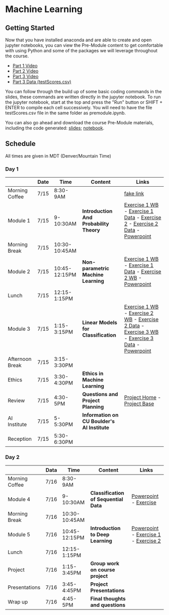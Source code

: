 # Machine Learning

## Getting Started

Now that you have installed anaconda and are able to create and open jupyter notebooks, you can view the Pre-Module content to get comfortable with using Python and some of the packages we will leverage throughout the course.

* [Part 1 Video](https://drive.google.com/file/d/1QrwWv3gbD4sDRFAfZeNco6DMfZejXR-i/view?usp=sharing)
* [Part 2 Video](https://drive.google.com/file/d/1mr7W2qtyi29PIq8wKgq7mY1tZXvNJCA-/view?usp=sharing)
* [Part 3 Video](https://drive.google.com/file/d/1YNcHMFdM5e9hHwRHhGSot042qQdb954k/view?usp=sharing)
* [Part 3 Data (testScores.csv)](testScores.csv)

You can follow through the build up of some basic coding commands in the slides, these commands are written directly in the jupyter notebook. To run the jupyter notebook, start at the top and press the "Run" button or SHIFT + ENTER to compile each cell successively. You will need to have the file testScores.csv file in the same folder as premodule.ipynb.

You can also go ahead and download the course Pre-Module materials, including the code generated: [slides](0-Python1Hour.pptx); [notebook](PythonHour.ipynb).

## Schedule
All times are given in MDT (Denver/Mountain Time)

### Day 1
|               | Date  | Time| Content| Links |
| ------------- |------|-------| -----|-------|
| Morning Coffee| 7/15 | 8:30-9AM | | [fake link](#)|
| Module 1      | 7/15 | 9-10:30AM | **Introduction And Probability Theory** | [Exercise 1 WB](Day1/1-Introduction/1_1-KNN/1_1-KNN_Workbook.ipynb) - [Exercise 1 Data](Day1/1-Introduction/1_1-KNN/adult-num-full.csv) - [Exercise 2](Day1/1-Introduction/1_2-NB/1_2-NB_Workbook.ipynb) - [Exercise 2 Data](Day1/1-Introduction/1_2-NB/adult-categ-full.csv) - [Powerpoint](Day1/1-Introduction/1-IntroductionAndProbabilityTheory.pptx) |
| Morning Break | 7/15 | 10:30-10:45AM   |  |  |
| Module 2      | 7/15 | 10:45-12:15PM|**Non-parametric Machine Learning** | [Exercise 1 WB](Day1/2-NonParametric/2_1-Trees/2_1-TressAndForests_Workbook.ipynb) - [Exercise 1 Data](Day1/2-NonParametric/2_1-Trees/adult-dataset-full.csv) - [Exercise 2 WB](Day1/2-NonParametric/2_2-RegressionA/2_2-RegressionA_Workbook.ipynb) - [Powerpoint](Day1/2-NonParametric/2-NonParametricModels.pptx) |
| Lunch         | 7/15 | 12:15-1:15PM |     |  |
| Module 3      | 7/15 | 1:15-3:15PM      |   **Linear Models for Classification** |  [Exercise 1 WB](Day1/3-Parametric/3_1-RegressionB/3_1-RegressionB_Workbook.ipynb) - [Exercise 2 WB](Day1/3-Parametric/3_2-LogReg/3_2-LogisticRegression_Workbook.ipynb) - [Exercise 2 Data](Day1/3-Parametric/3_2-LogReg/adult-dataset-full.csv) - [Exercise 3 WB](Day1/3-Parametric/3_3-SVM/3_3-SVM_Workbook.ipynb) - [Exercise 3 Data](Day1/3-Parametric/3_3-SVM/adult-num-full.csv) - [Powerpoint](Day1/3-Parametric/3-ParametricModels.pptx)|
| Afternoon Break      | 7/15 | 3:15-3:30PM      |  |  |
| Ethics        | 7/15 | 3:30-4:30PM      |    **Ethics in Machine Learning** |  |
| Review        | 7/15 | 4:30-5PM     |   **Questions and Project Planning** | [Project Home](https://www.kaggle.com/c/techfrontiers2021) - [Project Base]() |
| AI Institute  | 7/15 | 5-5:30PM     | **Information on CU Boulder's AI Institute** |  |
| Reception     | 7/15 | 5:30-6:30PM  |  |  |

### Day 2
|               | Data  | Time| Content| Links |
| ------------- |------|-------| -----|-------|
| Morning Coffee| 7/16 | 8:30-9AM      | | |
| Module 4      | 7/16 | 9-10:30AM     | **Classification of Sequential Data** | [Powerpoint](Day2/Module4.pptx) - [Exercise](Day2/module5.ipynb) |
| Morning Break | 7/16 | 10:30-10:45AM |  |  |
| Module 5      | 7/16 | 10:45-12:15PM | **Introduction to Deep Learning** | [Powerpoint](Day2/Module5.pptx) - [Exercise 1](Day2/module4_part1.ipynb) - [Exercise 2](Day2/module4_part2.ipynb) |
| Lunch         | 7/16 | 12:15-1:15PM  |     |  |
| Project       | 7/16 | 1:15-3:45PM      |   **Group work on course project** |  |
| Presentations | 7/16 | 3:45-4:45PM      |    **Project Presentations** |  |
| Wrap up       | 7/16 | 4:45-5PM      |   **Final thoughts and questions** |  |
